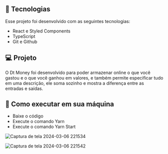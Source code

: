 ## 🚀 Tecnologias

Esse projeto foi desenvolvido com as seguintes tecnologias:

- React e Styled Components
- TypeScript
- Git e Github

## 💻 Projeto

O Dt Money foi desenvolvido para poder armazenar online o que você gastou e o que você ganhou em valores, e também permite especificar tudo em uma descrição, ele soma sozinho e  mostra a diferença entre as entradas e saídas.

## 🔖 Como executar em sua máquina
- Baixe o código
- Execute o comando Yarn
- Execute o comando Yarn Start

![Captura de tela 2024-03-06 221534](https://github.com/annamarcomini/dt-money-teste/assets/116853315/610200c1-c4e3-4bb1-b389-465e729b3f3b)

![Captura de tela 2024-03-06 221542](https://github.com/annamarcomini/dt-money-teste/assets/116853315/ba957a0e-104e-4c4e-bdd5-bf89f4e1574b)
